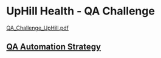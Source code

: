 # UpHill Health - QA Challenge

[QA_Challenge_UpHill.pdf](QA_Challenge_UpHill.pdf)

## [QA Automation Strategy](qa-strategy.md)
